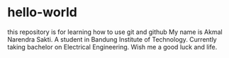 # hello-world
this repository is for learning how to use git and github
My name is Akmal Narendra Sakti. A student in Bandung Institute of Technology. Currently taking bachelor on Electrical Engineering. Wish me a good luck and life.
